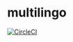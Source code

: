 # multilingo
[![CircleCI](https://circleci.com/gh/TakumiKaribe/multilingo.svg?style=svg)](https://circleci.com/gh/TakumiKaribe/multilingo)
